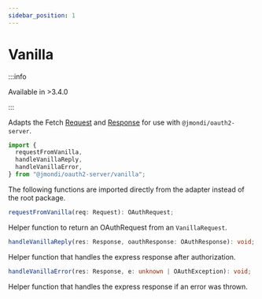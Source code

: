 ```yaml
---
sidebar_position: 1
---
```


# Vanilla

:::info

Available in >3.4.0

:::

Adapts the Fetch [Request](https://developer.mozilla.org/en-US/docs/Web/API/Request) and [Response](https://developer.mozilla.org/en-US/docs/Web/API/Response) for use with `@jmondi/oauth2-server`.

```typescript
import {
  requestFromVanilla,
  handleVanillaReply,
  handleVanillaError,
} from "@jmondi/oauth2-server/vanilla";
```

The following functions are imported directly from the adapter instead of the root package.

```typescript
requestFromVanilla(req: Request): OAuthRequest;
```

Helper function to return an OAuthRequest from an `VanillaRequest`.

```typescript
handleVanillaReply(res: Response, oauthResponse: OAuthResponse): void;
```

Helper function that handles the express response after authorization.

```typescript
handleVanillaError(res: Response, e: unknown | OAuthException): void;
```

Helper function that handles the express response if an error was thrown.
